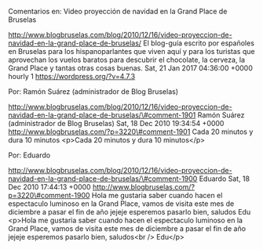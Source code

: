 Comentarios en: Video proyección de navidad en la Grand Place de
Bruselas

http://www.blogbruselas.com/blog/2010/12/16/video-proyeccion-de-navidad-en-la-grand-place-de-bruselas/
El blog-guía escrito por españoles en Bruselas para los hispanoparlantes
que viven aquí y para los turistas que aprovechan los vuelos baratos
para descubrir el chocolate, la cerveza, la Grand Place y tantas otras
cosas buenas. Sat, 21 Jan 2017 04:36:00 +0000 hourly 1
https://wordpress.org/?v=4.7.3

Por: Ramón Suárez (administrador de Blog Bruselas)

http://www.blogbruselas.com/blog/2010/12/16/video-proyeccion-de-navidad-en-la-grand-place-de-bruselas/\#comment-1901
Ramón Suárez (administrador de Blog Bruselas) Sat, 18 Dec 2010 19:34:54
+0000 http://www.blogbruselas.com/?p=3220\#comment-1901 Cada 20 minutos
y dura 10 minutos \<p\>Cada 20 minutos y dura 10 minutos\</p\>

Por: Eduardo

http://www.blogbruselas.com/blog/2010/12/16/video-proyeccion-de-navidad-en-la-grand-place-de-bruselas/\#comment-1900
Eduardo Sat, 18 Dec 2010 17:44:13 +0000
http://www.blogbruselas.com/?p=3220\#comment-1900 Hola me gustaria saber
cuando hacen el espectaculo luminoso en la Grand Place, vamos de visita
este mes de diciembre a pasar el fin de año jejeje esperemos pasarlo
bien, saludos Edu \<p\>Hola me gustaria saber cuando hacen el
espectaculo luminoso en la Grand Place, vamos de visita este mes de
diciembre a pasar el fin de año jejeje esperemos pasarlo bien,
saludos\<br /\> Edu\</p\>
